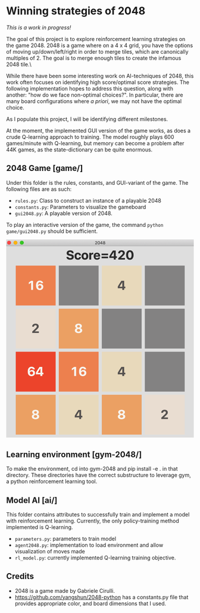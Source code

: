 # Winning strategies of 2048

*This is a work in progress!*

The goal of this project is to explore reinforcement learning strategies on the game 2048. 2048 is a game where on a 4 x 4 grid, you have the options of moving up/down/left/right in order to merge tiles, which are canonically multiples of 2. The goal is to merge enough tiles to create the infamous 2048 tile.\\

While there have been some interesting work on AI-techniques of 2048, this work often focuses on identifying high score/optimal score strategies. The following implementation hopes to address this question, along with another: "how do we face non-optimal choices?". In particular, there are many board configurations where *a priori*, we may not have the optimal choice. 

As I populate this project, I will be identifying different milestones.

At the moment, the implemented GUI version of the game works, as does a crude Q-learning approach to training. The model roughly plays 600 games/minute with Q-learning, but memory can become a problem after 44K games, as the state-dictionary can be quite enormous. 

## 2048 Game [game/]

Under this folder is the rules, constants, and GUI-variant of the game. The following files are as such:
+ ```rules.py```: Class to construct an instance of a playable 2048
+ ```constants.py```: Parameters to visualize the gameboard
+ ```gui2048.py```: A playable version of 2048.

To play an interactive version of the game, the command ```python game/gui2048.py``` should be sufficient. 

![title](/game/gameboard.png?raw=true "Title")

## Learning environment [gym-2048/]
To make the environment, cd into gym-2048 and pip install -e . in that directory.
These directories have the correct substructure to leverage gym, a python reinforcement learning tool. 

## Model AI [ai/]
This folder contains attributes to successfully train and implement a model with reinforcement learning. Currently, the only policy-training method implemented is Q-learning.
+ ```parameters.py```: parameters to train model
+ ```agent2048.py```: implementation to load environment and allow visualization of moves made
+ ```rl_model.py```: currently implemented Q-learning training objective.


## Credits
+ 2048 is a game made by Gabriele Cirulli. 
+ https://github.com/yangshun/2048-python has a constants.py file that provides appropriate color, and board dimensions that I used.